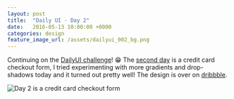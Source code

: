 ```yaml
---
layout: post
title:  "Daily UI - Day 2"
date:   2016-05-13 10:00:00 +0000
categories: design
feature_image_url: /assets/dailyui_002_bg.png
---
```

Continuing on the [DailyUI challenge][daily_ui]! 😁 The [second day][dailyui_002] is a credit card checkout form, I tried experimenting with more gradients and drop-shadows today and it turned out pretty well! The design is over on [dribbble][dailyui_002].

![Day 2 is a credit card checkout form](https://d13yacurqjgara.cloudfront.net/users/194727/screenshots/2714056/dailyui_002.png)

[daily_ui]: http://www.dailyui.co
[dribbble_profile]: https://dribbble.com/keithomalley
[dailyui_002]: https://dribbble.com/shots/2714056-Credit-Card-Checkout-Form
[twitter_profile]: https://twitter.com/keithomaille
